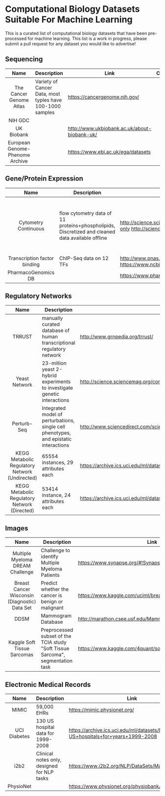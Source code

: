 # Computational Biology Datasets Suitable For Machine Learning
This is a curated list of computational biology datasets that have been pre-processed for machine learning.
This list is a work in progress, please submit a pull request for any dataset you would like to advertise!

## Sequencing
|Name | Description | Link | Comments |
|:-:|---|---|---|
|The Cancer Genome Atlas| Variety of Cancer Data, most typles have 100-1000 samples  | https://cancergenome.nih.gov/  |   |
|NIH GDC|   |   |   |
|UK Biobank   |   | http://www.ukbiobank.ac.uk/about-biobank-uk/  |   |
|European Genome-Phenome Archive| | https://www.ebi.ac.uk/ega/datasets | |

## Gene/Protein Expression
|Name | Description | Link | Comments |
|:-:|---|---|---|
|Cytometry	Continuous | flow cytometry data of 11 proteins+phospholipids, Discretized and cleaned data available offline	| http://science.sciencemag.org/content/308/5721/523.figures-only	http://science.sciencemag.org/content/308/5721/523 | Classical benchmark dataset for learning graphical models; contains known errors |
| Transcription factor binding |	ChIP-Seq data on 12 TFs |	http://www.pnas.org/content/106/51/21521.abstract?tab=ds	https://www.ncbi.nlm.nih.gov/pmc/articles/PMC2789751/	| |
|PharmacoGenomics DB	|	| https://www.pharmgkb.org/		| |

## Regulatory Networks
|Name | Description | Link | Comments |
|:-:|---|---|---|
|TRRUST| manually curated database of human transcriptional regulatory network | http://www.grnpedia.org/trrust/ | |
|Yeast Network| 23-million yeast 2-hybrid experiments to investigate genetic interactions | http://science.sciencemag.org/content/353/6306/aaf1420/tab-pdf | |
|Perturb-Seq| Integrated model of perturbations, single cell phenotypes, and epistatic interactions | http://www.sciencedirect.com/science/article/pii/S0092867416316105 | |
|KEGG Metabolic Regulatory Network (Undirected) | 65554 instances, 29 attributes each | https://archive.ics.uci.edu/ml/datasets/KEGG+Metabolic+Reaction+Network+%28Undirected%29 | |
| KEGG Metabolic Regulatory Network (Directed) |53414 instance, 24 attributes each | https://archive.ics.uci.edu/ml/datasets/KEGG+Metabolic+Relation+Network+%28Directed%29 | |

## Images
|Name | Description | Link | Comments |
|:-:|---|---|---|
|Multiple Myeloma DREAM Challenge| Challenge to identify Multiple Myeloma Patients | https://www.synapse.org/#!Synapse:syn6187098/wiki/401884 | |
|Breast Cancer Wisconsin (Diagnostic) Data Set| Predict whether the cancer is benign or malignant | https://www.kaggle.com/uciml/breast-cancer-wisconsin-data | |
|DDSM|Mammogram Database| http://marathon.csee.usf.edu/Mammography/Database.html | |
|Kaggle Soft Tissue Sarcomas| Preprocessed subset of the TCIA study "Soft Tissue Sarcoma", segmentation task | https://www.kaggle.com/4quant/soft-tissue-sarcoma | |

## Electronic Medical Records
|Name | Description | Link | Comments |
|:-:|---|---|---|
|MIMIC| 59,000 EHRs | https://mimic.physionet.org/ | |
|UCI Diabetes| 130 US hospital data for 1999-2008| https://archive.ics.uci.edu/ml/datasets/Diabetes+130-US+hospitals+for+years+1999-2008| |
|i2b2 | Clinical notes only, designed for NLP tasks | https://www.i2b2.org/NLP/DataSets/Main.php | |
|PhysioNet| | https://www.physionet.org/physiobank/database/ | |
